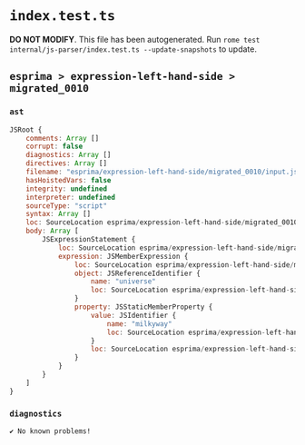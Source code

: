 # `index.test.ts`

**DO NOT MODIFY**. This file has been autogenerated. Run `rome test internal/js-parser/index.test.ts --update-snapshots` to update.

## `esprima > expression-left-hand-side > migrated_0010`

### `ast`

```javascript
JSRoot {
	comments: Array []
	corrupt: false
	diagnostics: Array []
	directives: Array []
	filename: "esprima/expression-left-hand-side/migrated_0010/input.js"
	hasHoistedVars: false
	integrity: undefined
	interpreter: undefined
	sourceType: "script"
	syntax: Array []
	loc: SourceLocation esprima/expression-left-hand-side/migrated_0010/input.js 1:0-2:0
	body: Array [
		JSExpressionStatement {
			loc: SourceLocation esprima/expression-left-hand-side/migrated_0010/input.js 1:0-1:17
			expression: JSMemberExpression {
				loc: SourceLocation esprima/expression-left-hand-side/migrated_0010/input.js 1:0-1:17
				object: JSReferenceIdentifier {
					name: "universe"
					loc: SourceLocation esprima/expression-left-hand-side/migrated_0010/input.js 1:0-1:8 (universe)
				}
				property: JSStaticMemberProperty {
					value: JSIdentifier {
						name: "milkyway"
						loc: SourceLocation esprima/expression-left-hand-side/migrated_0010/input.js 1:9-1:17 (milkyway)
					}
					loc: SourceLocation esprima/expression-left-hand-side/migrated_0010/input.js 1:9-1:17 (milkyway)
				}
			}
		}
	]
}
```

### `diagnostics`

```
✔ No known problems!

```
